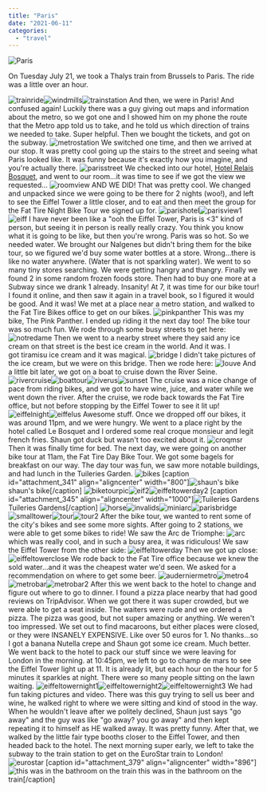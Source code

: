 ```yaml
---
title: "Paris"
date: "2021-06-11"
categories: 
  - "travel"
---
```


![Paris](images/parisCBR.png)  
  
On Tuesday July 21, we took a Thalys train from Brussels to Paris. The ride was a little over an hour.  
  
  
![trainride](images/trainride.jpg)![windmills](images/windmills.jpg)![trainstation](images/trainstation.jpg) And then, we were in Paris! And confused again! Luckily there was a guy giving out maps and information about the metro, so we got one and I showed him on my phone the route that the Metro app told us to take, and he told us which direction of trains we needed to take. Super helpful. Then we bought the tickets, and got on the subway. ![metrostation](images/metrostation.jpg) We switched one time, and then we arrived at our stop. It was pretty cool going up the stairs to the street and seeing what Paris looked like. It was funny because it's exactly how you imagine, and you're actually there. ![parisstreet](images/parisstreet.jpg) We checked into our hotel, [Hotel Relais Bosquet](http://www.hotel-paris-bosquet.com/), and went to our room...it was time to see if we got the view we requested... ![roomview](images/roomview.jpg) AND WE DID! That was pretty cool. We changed and unpacked since we were going to be there for 2 nights (woo!), and left to see the Eiffel Tower a little closer, and to eat and then meet the group for the Fat Tire Night Bike Tour we signed up for. ![parishotel](images/parishotel.jpg)![parisview1](images/parisview1.jpg)![eiff](images/eiff.jpg) I have never been like a "ooh the Eiffel Tower, Paris is <3" kind of person, but seeing it in person is really really crazy. You think you know what it is going to be like, but then you're wrong. Paris was so hot. So we needed water. We brought our Nalgenes but didn't bring them for the bike tour, so we figured we'd buy some water bottles at a store. Wrong...there is like no water anywhere. (Water that is not sparkling water). We went to so many tiny stores searching. We were getting hangry and thangry. Finally we found 2 in some random frozen foods store. Then had to buy one more at a Subway since we drank 1 already. Insanity! At 7, it was time for our bike tour! I found it online, and then saw it again in a travel book, so I figured it would be good. And it was! We met at a place near a metro station, and walked to the Fat Tire Bikes office to get on our bikes. ![pinkpanther](images/pinkpanther.jpg) This was my bike, The Pink Panther. I ended up riding it the next day too! The bike tour was so much fun. We rode through some busy streets to get here: ![notredame](images/notredame.jpg) Then we went to a nearby street where they said any ice cream on that street is the best ice cream in the world. And it was. I got tiramisu ice cream and it was magical. ![bridge](images/bridge.jpg) I didn't take pictures of the ice cream, but we were on this bridge. Then we rode here: ![louve](images/louve.jpg) And a little bit later, we got on a boat to cruise down the River Seine. ![rivercruise](images/rivercruise.jpg)![boattour](images/boattour.jpg)![riverus](images/riverus.jpg)![sunset](images/sunset.jpg) The cruise was a nice change of pace from riding bikes, and we got to have wine, juice, and water while we went down the river. After the cruise, we rode back towards the Fat Tire office, but not before stopping by the Eiffel Tower to see it lit up! ![eiffelnight](images/eiffelnight.jpg)![eiffelus](images/eiffelus.jpg) Awesome stuff. Once we dropped off our bikes, it was around 11pm, and we were hungry. We went to a place right by the hotel called Le Bosquet and I ordered some real croque monsieur and legit french fries. Shaun got duck but wasn't too excited about it. ![croqmsr](images/croqmsr.jpg) Then it was finally time for bed. The next day, we were going on another bike tour at 11am, the Fat Tire Day Bike Tour. We got some bagels for breakfast on our way. The day tour was fun, we saw more notable buildings, and had lunch in the Tuileries Garden. ![bikes](images/bikes.jpg) \[caption id="attachment\_341" align="aligncenter" width="800"\]![shaun's bike](images/bikestreetboys.jpg) shaun's bike\[/caption\] ![biketourpic](images/biketourpic.jpg)![eif2](images/eif2.jpg)![eiffeltowerday2](images/eiffeltowerday2.jpg) \[caption id="attachment\_345" align="aligncenter" width="1000"\]![Tuileries Gardens](images/gardens.jpg) Tuileries Gardens\[/caption\] ![horse](images/horse.jpg)![invalids](images/invalids.jpg)![miniarc](images/miniarc.jpg)![parisbridge](images/parisbridge.jpg)![smalltower](images/smalltower.jpg)![tour](images/tour.jpg)![tour2](images/tour2.jpg) After the bike tour, we wanted to rent some of the city's bikes and see some more sights. After going to 2 stations, we were able to get some bikes to ride! We saw the Arc de Triomphe: ![arc](images/arc.jpg) which was really cool, and in such a busy area, it was ridiculous! We saw the Eiffel Tower from the other side: ![eiffeltowerday](images/eiffeltowerday.jpg) Then we got up close: ![eiffeltowerclose](images/eiffeltowerclose.jpg) We rode back to the Fat Tire office because we knew the sold water...and it was the cheapest water we'd seen. We asked for a recommendation on where to get some beer. ![auderniermetro](images/auderniermetro.jpg)![metro4](images/metro4.jpg)![metrobar](images/metrobar.jpg)![metrobar2](images/metrobar2.jpg) After this we went back to the hotel to change and figure out where to go to dinner. I found a pizza place nearby that had good reviews on TripAdvisor. When we got there it was super crowded, but we were able to get a seat inside. The waiters were rude and we ordered a pizza. The pizza was good, but not super amazing or anything. We weren't too impressed. We set out to find macaroons, but either places were closed, or they were INSANELY EXPENSIVE. Like over 50 euros for 1. No thanks...so I got a banana Nutella crepe and Shaun got some ice cream. Much better. We went back to the hotel to pack our stuff since we were leaving for London in the morning. at 10:45pm, we left to go to champ de mars to see the Eiffel Tower light up at 11. It is already lit, but each hour on the hour for 5 minutes it sparkles at night. There were so many people sitting on the lawn waiting. ![eiffeltowernight1](images/eiffeltowernight1.jpg)![eiffeltowernight2](images/eiffeltowernight2.jpg)![eiffeltowernight3](images/eiffeltowernight3.jpg) We had fun taking pictures and video. There was this guy trying to sell us beer and wine, he walked right to where we were sitting and kind of stood in the way. When he wouldn't leave after we politely declined, Shaun just says "go away" and the guy was like "go away? you go away" and then kept repeating it to himself as HE walked away. It was pretty funny. After that, we walked by the little fair type booths closer to the Eiffel Tower, and then headed back to the hotel. The next morning super early, we left to take the subway to the train station to get on the EuroStar train to London! ![eurostar](images/eurostar.png) \[caption id="attachment\_379" align="aligncenter" width="896"\]![this was in the bathroom on the train](images/monalisa.jpg) this was in the bathroom on the train\[/caption\]
